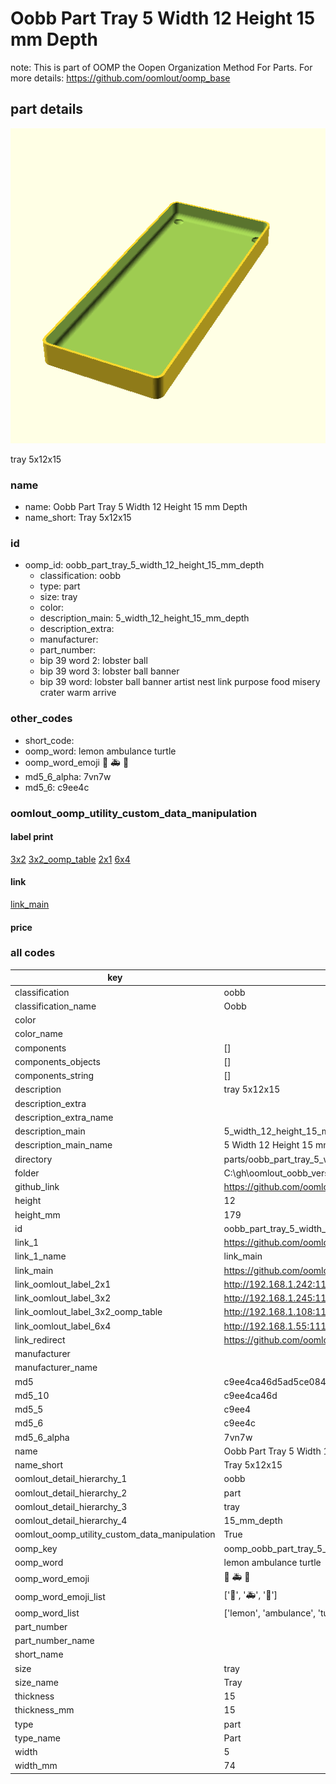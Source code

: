 # Oobb Part Tray 5 Width 12 Height 15 mm Depth  

note: This is part of OOMP the Oopen Organization Method For Parts. For more details: https://github.com/oomlout/oomp_base

##  part details
  

[![](3dpr.png)](3dpr.png)

tray 5x12x15



### name
* name: Oobb Part Tray 5 Width 12 Height 15 mm Depth
* name_short: Tray 5x12x15 
### id
* oomp_id: oobb_part_tray_5_width_12_height_15_mm_depth
  * classification: oobb
  * type: part
  * size: tray
  * color: 
  * description_main: 5_width_12_height_15_mm_depth
  * description_extra: 
  * manufacturer: 
  * part_number: 
  * bip 39 word 2: lobster ball
  * bip 39 word 3: lobster ball banner
  * bip 39 word: lobster ball banner artist nest link purpose food misery crater warm arrive

### other_codes
* short_code: 
* oomp_word: lemon ambulance turtle
* oomp_word_emoji :lemon: :ambulance: :turtle:
* md5_6_alpha: 7vn7w
* md5_6: c9ee4c






### oomlout_oomp_utility_custom_data_manipulation
#### label print
[3x2](http://192.168.1.245:1112/?label=oomp%207vn7w)
[3x2_oomp_table](http://192.168.1.108:1112/?label=oomp%207vn7w)
[2x1](http://192.168.1.242:1112/?label=oomp%207vn7w)
[6x4](http://192.168.1.55:1112/?label=oomp%207vn7w)    

#### link

[link_main](https://github.com/oomlout/oomlout_oobb_version_4_generated_parts/tree/main/navigation_oomp/oobb/part/tray/5_width_12_height_15_mm_depth/part)                              

#### price







### all codes 
| key | value |  
| --- | --- |  
| classification | oobb |  
| classification_name | Oobb |  
| color |  |  
| color_name |  |  
| components | [] |  
| components_objects | [] |  
| components_string | [] |  
| description | tray 5x12x15 |  
| description_extra |  |  
| description_extra_name |  |  
| description_main | 5_width_12_height_15_mm_depth |  
| description_main_name | 5 Width 12 Height 15 mm Depth |  
| directory | parts/oobb_part_tray_5_width_12_height_15_mm_depth |  
| folder | C:\gh\oomlout_oobb_version_4_generated_parts\parts\oobb_part_tray_5_width_12_height_15_mm_depth |  
| github_link | https://github.com/oomlout/oomlout_oomp_part_src/tree/main/parts/oobb_part_tray_5_width_12_height_15_mm_depth |  
| height | 12 |  
| height_mm | 179 |  
| id | oobb_part_tray_5_width_12_height_15_mm_depth |  
| link_1 | https://github.com/oomlout/oomlout_oobb_version_4_generated_parts/tree/main/navigation_oomp/oobb/part/tray/5_width_12_height_15_mm_depth/part |  
| link_1_name | link_main |  
| link_main | https://github.com/oomlout/oomlout_oobb_version_4_generated_parts/tree/main/navigation_oomp/oobb/part/tray/5_width_12_height_15_mm_depth/part |  
| link_oomlout_label_2x1 | http://192.168.1.242:1112/?label=oomp%207vn7w |  
| link_oomlout_label_3x2 | http://192.168.1.245:1112/?label=oomp%207vn7w |  
| link_oomlout_label_3x2_oomp_table | http://192.168.1.108:1112/?label=oomp%207vn7w |  
| link_oomlout_label_6x4 | http://192.168.1.55:1112/?label=oomp%207vn7w |  
| link_redirect | https://github.com/oomlout/oomlout_oobb_version_4_generated_parts/tree/main/parts/oobb_tray_05_12_15 |  
| manufacturer |  |  
| manufacturer_name |  |  
| md5 | c9ee4ca46d5ad5ce084a40d024847c19 |  
| md5_10 | c9ee4ca46d |  
| md5_5 | c9ee4 |  
| md5_6 | c9ee4c |  
| md5_6_alpha | 7vn7w |  
| name | Oobb Part Tray 5 Width 12 Height 15 mm Depth |  
| name_short | Tray 5x12x15  |  
| oomlout_detail_hierarchy_1 | oobb |  
| oomlout_detail_hierarchy_2 | part |  
| oomlout_detail_hierarchy_3 | tray |  
| oomlout_detail_hierarchy_4 | 15_mm_depth |  
| oomlout_oomp_utility_custom_data_manipulation | True |  
| oomp_key | oomp_oobb_part_tray_5_width_12_height_15_mm_depth |  
| oomp_word | lemon ambulance turtle |  
| oomp_word_emoji | :lemon: :ambulance: :turtle: |  
| oomp_word_emoji_list | [':lemon:', ':ambulance:', ':turtle:'] |  
| oomp_word_list | ['lemon', 'ambulance', 'turtle'] |  
| part_number |  |  
| part_number_name |  |  
| short_name |  |  
| size | tray |  
| size_name | Tray |  
| thickness | 15 |  
| thickness_mm | 15 |  
| type | part |  
| type_name | Part |  
| width | 5 |  
| width_mm | 74 |  

